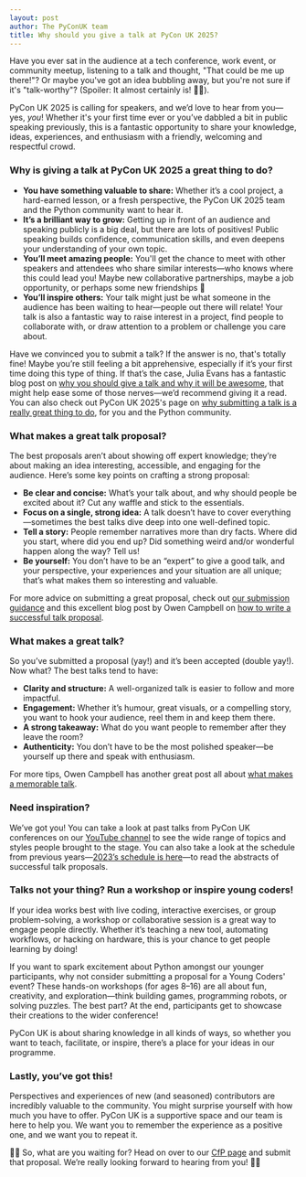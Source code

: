 ```yaml
---
layout: post
author: The PyConUK team
title: Why should you give a talk at PyCon UK 2025?
---
```


Have you ever sat in the audience at a tech conference, work event, or community meetup, listening to a talk and thought, "That could be me up there!"? Or maybe you've got an idea bubbling away, but you're not sure if it's "talk-worthy"? (Spoiler: It almost certainly is! 🎤✨).

PyCon UK 2025 is calling for speakers, and we’d love to hear from you—yes, _you_! Whether it's your first time ever or you’ve dabbled a bit in public speaking previously, this is a fantastic opportunity to share your knowledge, ideas, experiences, and enthusiasm with a friendly, welcoming and respectful crowd.

### Why is giving a talk at PyCon UK 2025 a great thing to do?

* **You have something valuable to share:** Whether it’s a cool project, a hard-earned lesson, or a fresh perspective, the PyCon UK 2025 team and the Python community want to hear it.
* **It’s a brilliant way to grow:** Getting up in front of an audience and speaking publicly is a big deal, but there are lots of positives! Public speaking builds confidence, communication skills, and even deepens your understanding of your own topic.
* **You’ll meet amazing people:** You'll get the chance to meet with other speakers and attendees who share similar interests—who knows where this could lead you! Maybe new collaborative partnerships, maybe a job opportunity, or perhaps some new friendships 💛
* **You’ll inspire others:** Your talk might just be what someone in the audience has been waiting to hear—people out there will relate! Your talk is also a fantastic way to raise interest in a project, find people to collaborate with, or draw attention to a problem or challenge you care about.

Have we convinced you to submit a talk? If the answer is no, that's totally fine! Maybe you’re still feeling a bit apprehensive, especially if it’s your first time doing this type of thing. If that’s the case, Julia Evans has a fantastic blog post on <a href="https://jvns.ca/blog/2014/01/12/public-speaking/" target="_blank">why you should give a talk and why it will be awesome</a>, that might help ease some of those nerves—we’d recommend giving it a read. You can also check out PyCon UK 2025's page on <a href="https://2025.pyconuk.org/call-for-proposals/why-you-should-submit-proposal/" target="_blank">why submitting a talk is a really great thing to do</a>, for you and the Python community.

### What makes a great talk proposal?
The best proposals aren’t about showing off expert knowledge; they’re about making an idea interesting, accessible, and engaging for the audience. Here’s some key points on crafting a strong proposal:

* **Be clear and concise:** What’s your talk about, and why should people be excited about it? Cut any waffle and stick to the essentials.
* **Focus on a single, strong idea:** A talk doesn’t have to cover everything—sometimes the best talks dive deep into one well-defined topic.
* **Tell a story:** People remember narratives more than dry facts. Where did you start, where did you end up? Did something weird and/or wonderful happen along the way? Tell us!
* **Be yourself:** You don’t have to be an “expert” to give a good talk, and your perspective, your experiences and your situation are all unique; that’s what makes them so interesting and valuable.

For more advice on submitting a great proposal, check out <a href="https://2025.pyconuk.org/call-for-proposals/proposal-submission-advice/" target="_blank">our submission guidance</a> and this excellent blog post by Owen Campbell on <a href="https://www.empiria.co.uk/en/blog/successful_talk_proposals/" target="_blank">how to write a successful talk proposal</a>.

### What makes a great talk?
So you’ve submitted a proposal (yay!) and it’s been accepted (double yay!). Now what? The best talks tend to have:

* **Clarity and structure:** A well-organized talk is easier to follow and more impactful.
* **Engagement:** Whether it’s humour, great visuals, or a compelling story, you want to hook your audience, reel them in and keep them there.
* **A strong takeaway:** What do you want people to remember after they leave the room?
* **Authenticity:** You don’t have to be the most polished speaker—be yourself up there and speak with enthusiasm.

For more tips, Owen Campbell has another great post all about <a href="https://www.empiria.co.uk/en/blog/memorable_talks/" target="_blank">what makes a memorable talk</a>.

### Need inspiration?
We’ve got you! You can take a look at past talks from PyCon UK conferences on our <a href="https://www.youtube.com/channel/UChA9XP_feY1-1oSy2L7acog" target="_blank">YouTube channel</a> to see the wide range of topics and styles people brought to the stage. You can also take a look at the schedule from previous years—<a href="https://2023.pyconuk.org/schedule/" target="_blank">2023’s schedule is here</a>—to read the abstracts of successful talk proposals.

### Talks not your thing? Run a workshop or inspire young coders!
If your idea works best with live coding, interactive exercises, or group problem-solving, a workshop or collaborative session is a great way to engage people directly. Whether it’s teaching a new tool, automating workflows, or hacking on hardware, this is your chance to get people learning by doing!

If you want to spark excitement about Python amongst our younger participants, why not consider submitting a proposal for a Young Coders' event? These hands-on workshops (for ages 8–16) are all about fun, creativity, and exploration—think building games, programming robots, or solving puzzles. The best part? At the end, participants get to showcase their creations to the wider conference!

PyCon UK is about sharing knowledge in all kinds of ways, so whether you want to teach, facilitate, or inspire, there’s a place for your ideas in our programme.

### Lastly, you’ve got this!
Perspectives and experiences of new (and seasoned) contributors are incredibly valuable to the community. You might surprise yourself with how much you have to offer. PyCon UK is a supportive space and our team is here to help you. We want you to remember the experience as a positive one, and we want you to repeat it.

🐍🚀 So, what are you waiting for? Head on over to our <a href="https://2025.pyconuk.org/call-for-proposals/" tagrte="_blank">CfP page</a> and submit that proposal. We’re really looking forward to hearing from you! 🐍🚀
